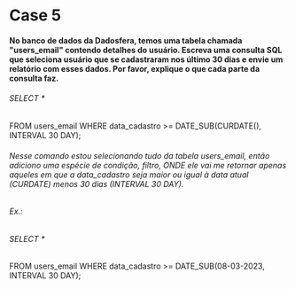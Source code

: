 # Case 5

#### No banco de dados da Dadosfera, temos uma tabela chamada "users_email" contendo detalhes do usuário. Escreva uma consulta SQL que seleciona usuário que se cadastraram nos último 30 dias e envie um relatório com esses dados. Por favor, explique o que cada parte da consulta faz.

###### SELECT \*

FROM users_email
WHERE data_cadastro >= DATE_SUB(CURDATE(), INTERVAL 30 DAY);

###### Nesse comando estou selecionando tudo da tabela users_email, então adiciono uma espécie de condição, filtro, ONDE ele vai me retornar apenas aqueles em que a data_cadastro seja maior ou igual à data atual (CURDATE) menos 30 dias (INTERVAL 30 DAY).

###### Ex.:

###### SELECT \*

FROM users_email
WHERE data_cadastro >= DATE_SUB(08-03-2023, INTERVAL 30 DAY);
